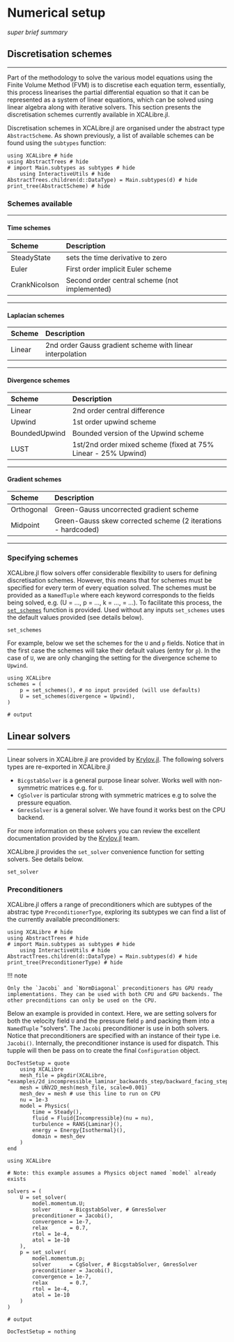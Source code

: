 # Numerical setup
*super brief summary*

## Discretisation schemes
---

Part of the methodology to solve the various model equations using the Finite Volume Method (FVM) is to discretise each equation term, essentially, this process linearises the partial differential equation so that it can be represented as a system of linear equations, which can be solved using linear algebra along with iterative solvers. This section presents the discretisation schemes currently available in XCALibre.jl.

Discretisation schemes in XCALibre.jl are organised under the abstract type `AbstractScheme`. As shown previously, a list of available schemes can be found using the  `subtypes` function:

```@repl
using XCALibre # hide
using AbstractTrees # hide
# import Main.subtypes as subtypes # hide
    using InteractiveUtils # hide
AbstractTrees.children(d::DataType) = Main.subtypes(d) # hide
print_tree(AbstractScheme) # hide
```

### Schemes available 
---
#### Time schemes

| **Scheme** | **Description** |
|:-------|:------------|
| SteadyState | sets the time derivative to zero |
| Euler | First order implicit Euler scheme |
| CrankNicolson | Second order central scheme (not implemented) |
---
#### Laplacian schemes

| **Scheme** | **Description** |
|:-------|:------------|
| Linear | 2nd order Gauss gradient scheme with linear interpolation |
---
#### Divergence schemes

| **Scheme** | **Description** |
|:-------|:------------|
| Linear | 2nd order central difference |
| Upwind | 1st order upwind scheme |
| BoundedUpwind | Bounded version of the Upwind scheme |
| LUST | 1st/2nd order mixed scheme (fixed at 75% Linear - 25% Upwind) |
---
#### Gradient schemes

| **Scheme** | **Description** |
|:-------|:------------|
| Orthogonal | Green-Gauss uncorrected gradient scheme |
| Midpoint | Green-Gauss skew corrected scheme (2 iterations - hardcoded) |

---
### Specifying schemes

XCALibre.jl flow solvers offer considerable flexibility to users for defining discretisation schemes. However, this means that for schemes must be specified for every term of every equation solved. The schemes must be provided as a `NamedTuple` where each keyword corresponds to the fields being solved, e.g. (U = ..., p = ..., k = ..., <field> = ...). To facilitate this process, the [`set_schemes`](@ref) function is provided. Used without any inputs `set_schemes` uses the default values provided (see details below).

```@docs; canonical=false
set_schemes
```

For example, below we set the schemes for the  `U` and `p` fields. Notice that in the first case the schemes will take their default values (entry for `p`). In the case of `U`, we are only changing the setting for the divergence scheme to `Upwind`.

```jldoctest;  filter = r".*"s => s"", output = false
using XCALibre
schemes = (
    p = set_schemes(), # no input provided (will use defaults)
    U = set_schemes(divergence = Upwind),
)

# output

```

## Linear solvers
---

Linear solvers in XCALibre.jl are provided by [Krylov.jl](https://github.com/JuliaSmoothOptimizers/Krylov.jl). The following solvers types are re-exported in XCALibre.jl

* `BicgstabSolver` is a general purpose linear solver. Works well with non-symmetric matrices e.g. for `U`.
* `CgSolver` is particular strong with symmetric matrices e.g to solve the pressure equation.
* `GmresSolver` is a general solver. We have found it works best on the CPU backend.

For more information on these solvers you can review the excellent documentation provided by the [Krylov.jl](https://github.com/JuliaSmoothOptimizers/Krylov.jl) team. 

XCALibre.jl provides the `set_solver` convenience function for setting solvers. See details below. 

```@docs; canonical=false
set_solver
```

### Preconditioners 

XCALibre.jl offers a range of preconditioners which are subtypes of the abstrac type `PreconditionerType`, exploring its subtypes we can find a list of the currently available preconditioners: 

```@repl
using XCALibre # hide
using AbstractTrees # hide
# import Main.subtypes as subtypes # hide
    using InteractiveUtils # hide
AbstractTrees.children(d::DataType) = Main.subtypes(d) # hide
print_tree(PreconditionerType) # hide
```

!!! note

    Only the `Jacobi` and `NormDiagonal` preconditioners has GPU ready implementations. They can be used with both CPU and GPU backends. The other preconditions can only be used on the CPU. 

Below an example is provided in context. Here, we are setting solvers for both the velocity field `U` and the pressure field `p` and packing them into a `NamedTuple` "solvers". The `Jacobi` preconditioner is use in both solvers. Notice that preconditioners are specified with an instance of their type i.e. `Jacobi()`. Internally, the preconditioner instance is used for dispatch. This tupple will then be pass on to create the final `Configuration` object.

```@meta
DocTestSetup = quote
    using XCALibre
    mesh_file = pkgdir(XCALibre, "examples/2d_incompressible_laminar_backwards_step/backward_facing_step_10mm.unv")
    mesh = UNV2D_mesh(mesh_file, scale=0.001)
    mesh_dev = mesh # use this line to run on CPU
    nu = 1e-3
    model = Physics(
        time = Steady(),
        fluid = Fluid{Incompressible}(nu = nu),
        turbulence = RANS{Laminar}(),
        energy = Energy{Isothermal}(),
        domain = mesh_dev
    )
end
```

```jldoctest;  filter = r".*"s => s"", output = false
using XCALibre

# Note: this example assumes a Physics object named `model` already exists

solvers = (
    U = set_solver(
        model.momentum.U;
        solver      = BicgstabSolver, # GmresSolver
        preconditioner = Jacobi(),
        convergence = 1e-7,
        relax       = 0.7,
        rtol = 1e-4,
        atol = 1e-10
    ),
    p = set_solver(
        model.momentum.p;
        solver      = CgSolver, # BicgstabSolver, GmresSolver
        preconditioner = Jacobi(),
        convergence = 1e-7,
        relax       = 0.7,
        rtol = 1e-4,
        atol = 1e-10
    )
)

# output

```

```@meta
DocTestSetup = nothing
```